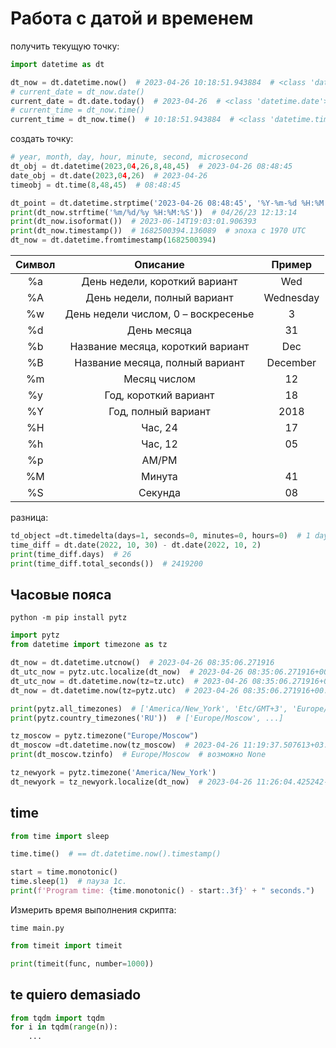 # Работа с датой и временем

получить текущую точку:

```python
import datetime as dt

dt_now = dt.datetime.now()  # 2023-04-26 10:18:51.943884  # <class 'datetime.datetime'>
# current_date = dt_now.date()
current_date = dt.date.today()  # 2023-04-26  # <class 'datetime.date'>
# current_time = dt_now.time()
current_time = dt_now.time()  # 10:18:51.943884  # <class 'datetime.time'>
```

создать точку:

```python
# year, month, day, hour, minute, second, microsecond
dt_obj = dt.datetime(2023,04,26,8,48,45)  # 2023-04-26 08:48:45
date_obj = dt.date(2023,04,26)  # 2023-04-26
timeobj = dt.time(8,48,45)  # 08:48:45

dt_point = dt.datetime.strptime('2023-04-26 08:48:45', '%Y-%m-%d %H:%M:%S')
print(dt_now.strftime('%m/%d/%y %H:%M:%S'))  # 04/26/23 12:13:14
print(dt_now.isoformat())  # 2023-06-14T19:03:01.906393
print(dt_now.timestamp())  # 1682500394.136089  # эпоха с 1970 UTC
dt_now = dt.datetime.fromtimestamp(1682500394)
```

|**Символ**|**Описание**|**Пример**|
|:---:|:---:|:---:|
|%a|День недели, короткий вариант|Wed|
|%A|День недели, полный вариант|Wednesday|
|%w|День недели числом, 0 – воскресенье|3|
|%d|День месяца|31|
|%b|Название месяца, короткий вариант|Dec|
|%B|Название месяца, полный вариант|December|
|%m|Месяц числом|12|
|%y|Год, короткий вариант|18|
|%Y|Год, полный вариант|2018|
|%H|Час, 24|17|
|%h|Час, 12|05|
|%p|AM/PM||
|%M|Минута|41|
|%S|Секунда|08|

разница:

```python
td_object =dt.timedelta(days=1, seconds=0, minutes=0, hours=0)  # 1 day, 0:00:00 <class 'datetime.timedelta'>
time_diff = dt.date(2022, 10, 30) - dt.date(2022, 10, 2)
print(time_diff.days)  # 26
print(time_diff.total_seconds())  # 2419200
```

## Часовые пояса

```shell
python -m pip install pytz
```

```python
import pytz
from datetime import timezone as tz

dt_now = dt.datetime.utcnow()  # 2023-04-26 08:35:06.271916
dt_utc_now = pytz.utc.localize(dt_now)  # 2023-04-26 08:35:06.271916+00:00
dt_utc_now = dt.datetime.now(tz=tz.utc)  # 2023-04-26 08:35:06.271916+00:00
dt_now = dt.datetime.now(tz=pytz.utc)  # 2023-04-26 08:35:06.271916+00:00

print(pytz.all_timezones)  # ['America/New_York', 'Etc/GMT+3', 'Europe/Moscow', ...]
print(pytz.country_timezones('RU'))  # ['Europe/Moscow', ...]

tz_moscow = pytz.timezone("Europe/Moscow")
dt_moscow =dt.datetime.now(tz_moscow)  # 2023-04-26 11:19:37.507613+03:00 <class 'datetime.datetime'>
print(dt_moscow.tzinfo)  # Europe/Moscow  # возможно None

tz_newyork = pytz.timezone('America/New_York')
dt_newyork = tz_newyork.localize(dt_now)  # 2023-04-26 11:26:04.425242-04:00 <class 'datetime.datetime'>
```

## time

```python
from time import sleep

time.time()  # == dt.datetime.now().timestamp()

start = time.monotonic()
time.sleep(1)  # пауза 1с.
print(f'Program time: {time.monotonic() - start:.3f}' + " seconds.")
```

Измерить время выполнения скрипта:

```shell
time main.py
```

```python
from timeit import timeit

print(timeit(func, number=1000))
```


## te quiero demasiado

```python
from tqdm import tqdm
for i in tqdm(range(n)):
    ...
```
